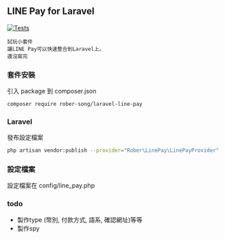 ## LINE Pay for Laravel

[![Tests](https://github.com/rober-song/laravel-line-pay/actions/workflows/run-tests.yml/badge.svg)](https://github.com/rober-song/laravel-line-pay/actions)

```text
試玩小套件
讓LINE Pay可以快速整合到Laravel上。
還沒寫完
```

### 套件安裝
引入 package 到 composer.json
```bash
composer require rober-song/laravel-line-pay
```

### Laravel
發布設定檔案
```bash
php artisan vendor:publish --provider="Rober\LinePay\LinePayProvider"
```

### 設定檔案
設定檔案在 config/line_pay.php


### todo
- 製作type (幣別, 付款方式, 語系, 確認網址)等等
- 製作spy

